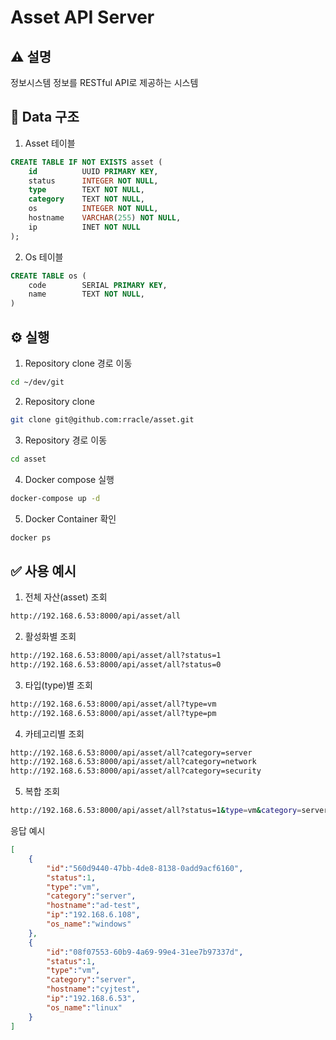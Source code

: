 # Asset API Server

## ⚠️  **설명**
정보시스템 정보를 RESTful API로 제공하는 시스템

## 📀 Data 구조
1. Asset 테이블
```sql
CREATE TABLE IF NOT EXISTS asset (
    id          UUID PRIMARY KEY,
    status      INTEGER NOT NULL,
    type        TEXT NOT NULL,
    category    TEXT NOT NULL,
    os          INTEGER NOT NULL,
    hostname    VARCHAR(255) NOT NULL,
    ip          INET NOT NULL
);
```
2. Os 테이블
```sql
CREATE TABLE os (
    code        SERIAL PRIMARY KEY,
    name        TEXT NOT NULL,
)
```

## ⚙️ 실행
1. Repository clone 경로 이동
```bash
cd ~/dev/git
```
2. Repository clone
```bash
git clone git@github.com:rracle/asset.git
```
3. Repository 경로 이동
```bash
cd asset
```
4. Docker compose 실행
```bash
docker-compose up -d
```
5. Docker Container 확인
```bash
docker ps
```

## ✅ 사용 예시
1. 전체 자산(asset) 조회
```bash
http://192.168.6.53:8000/api/asset/all
```
2. 활성화별 조회
```bash
http://192.168.6.53:8000/api/asset/all?status=1
http://192.168.6.53:8000/api/asset/all?status=0
```
3. 타입(type)별 조회
```bash
http://192.168.6.53:8000/api/asset/all?type=vm
http://192.168.6.53:8000/api/asset/all?type=pm
```
4. 카테고리별 조회
```bash
http://192.168.6.53:8000/api/asset/all?category=server
http://192.168.6.53:8000/api/asset/all?category=network
http://192.168.6.53:8000/api/asset/all?category=security
```
5. 복합 조회
```bash
http://192.168.6.53:8000/api/asset/all?status=1&type=vm&category=server
```
응답 예시
```json
[
    {
        "id":"560d9440-47bb-4de8-8138-0add9acf6160",
        "status":1,
        "type":"vm",
        "category":"server",
        "hostname":"ad-test",
        "ip":"192.168.6.108",
        "os_name":"windows"
    },
    {
        "id":"08f07553-60b9-4a69-99e4-31ee7b97337d",
        "status":1,
        "type":"vm",
        "category":"server",
        "hostname":"cyjtest",
        "ip":"192.168.6.53",
        "os_name":"linux"
    }
]
```
